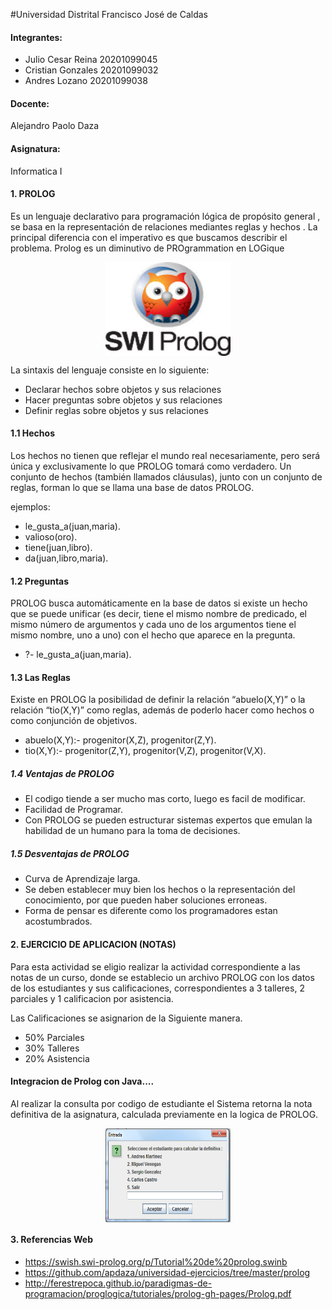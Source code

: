 #Universidad Distrital Francisco José de Caldas

#### Integrantes: 

- Julio Cesar Reina      20201099045
- Cristian Gonzales      20201099032
- Andres Lozano          20201099038

#### Docente:

Alejandro Paolo Daza

#### Asignatura: 

Informatica I


#### 1. PROLOG

Es un lenguaje declarativo para programación lógica de propósito general , se basa en la representación de relaciones mediantes reglas y hechos . La principal diferencia con el imperativo es que buscamos describir el problema. Prolog es un diminutivo de PROgrammation en LOGique



<p align="center">
<img align="center" width="200" height="150" src="imagenes/prolog.jpg">
</p>

La sintaxis del lenguaje consiste en lo siguiente:
- Declarar hechos sobre objetos y sus relaciones
- Hacer preguntas sobre objetos y sus relaciones
- Definir reglas sobre objetos y sus relaciones

#### 1.1 Hechos

Los hechos no tienen que reflejar el mundo real necesariamente, pero será única y exclusivamente lo que PROLOG tomará como verdadero. Un conjunto de hechos (también llamados cláusulas), junto con un conjunto de reglas, forman lo que se llama una base de datos PROLOG.

ejemplos:

- le_gusta_a(juan,maria).
- valioso(oro).
- tiene(juan,libro).
- da(juan,libro,maria).

#### 1.2 Preguntas

PROLOG busca automáticamente en la base de datos si existe un hecho que se puede unificar (es decir, tiene el mismo nombre de predicado, el mismo número de argumentos y cada uno de los argumentos tiene el mismo nombre, uno a uno) con el hecho que aparece en la pregunta. 

- ?- le_gusta_a(juan,maria).

#### 1.3 Las Reglas

Existe en PROLOG la posibilidad de definir la relación “abuelo(X,Y)” o la relación “tio(X,Y)” como reglas, además de poderlo hacer como hechos o como conjunción de objetivos.

- abuelo(X,Y):- progenitor(X,Z), progenitor(Z,Y).
- tio(X,Y):- progenitor(Z,Y), progenitor(V,Z), progenitor(V,X).

##### 1.4 Ventajas de PROLOG

- El codigo tiende a ser mucho mas corto, luego es facil de modificar.
- Facilidad de Programar.
- Con PROLOG se pueden estructurar sistemas expertos que emulan la habilidad de un humano para la toma de decisiones.

##### 1.5 Desventajas de PROLOG

- Curva de Aprendizaje larga.
- Se deben establecer muy bien los hechos o la representación del conocimiento, por que pueden haber soluciones erroneas.
- Forma de pensar es diferente como los programadores estan acostumbrados.



#### 2. EJERCICIO DE APLICACION (NOTAS)

Para esta actividad se eligio realizar la actividad correspondiente a las notas de un curso, donde se establecio un archivo PROLOG con los datos de los estudiantes y sus calificaciones, correspondientes a 3 talleres, 2 parciales y 1 calificacion por asistencia. 

Las Calificaciones se asignarion de la Siguiente manera.

- 50% Parciales
- 30% Talleres
- 20% Asistencia

#### Integracion de Prolog con Java....

Al realizar la consulta por codigo de estudiante el Sistema retorna la nota definitiva de la asignatura, calculada previamente en la logica de PROLOG.

<p align="center">
<img align="center" width="200" height="150" src="imagenes/from.png">
</p>


#### 3. Referencias Web

- https://swish.swi-prolog.org/p/Tutorial%20de%20prolog.swinb
- https://github.com/apdaza/universidad-ejercicios/tree/master/prolog
- http://ferestrepoca.github.io/paradigmas-de-programacion/proglogica/tutoriales/prolog-gh-pages/Prolog.pdf

